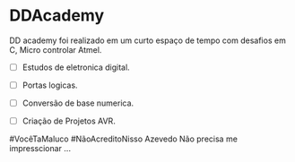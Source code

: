 # DDAcademy
DD academy foi realizado em um curto espaço de tempo com desafios em C, Micro controlar Atmel.

- [ ]  Estudos de eletronica digital.
- [ ]  Portas logicas.
- [ ]  Conversão de base numerica.
- [ ]  Criação de Projetos AVR.


#VocêTaMaluco #NãoAcreditoNisso 
Azevedo Não precisa me impresscionar ...
